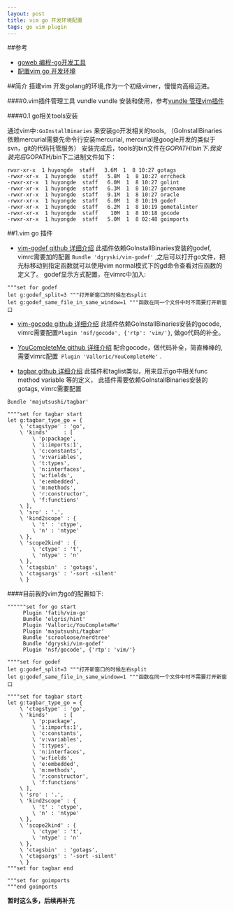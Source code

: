 ```yaml
---
layout: post
title: vim go 开发环境配置
tags: go vim plugin
---
```


##参考
* [goweb 编程-go开发工具](https://github.com/astaxie/build-web-application-with-golang/blob/master/zh/01.4.md)
* [配置vim go 开发环境](http://blog.kissdata.com/2014/06/18/vim-golang.html)


##简介
    搭建vim 开发golang的环境,作为一个初级vimer，慢慢向高级迈进。

####0.vim插件管理工具 vundle
vundle 安装和使用，参考[vundle 管理vim插件](http://huyongde.github.io/2016/01/02/vim-plugin-bundler-vundle.html)

####0.1 go相关tools安装


通过vim中`:GoInstallBinaries` 来安装go开发相关的tools, （GoInstallBinaries 依赖mercurial需要先命令行安装mercurial, mercurial是google开发的类似于svn，git的代码托管服务）
安装完成后，tools的bin文件在$GOPATH/bin下.
我安装完后$GOPATH/bin下二进制文件如下：


```
rwxr-xr-x  1 huyongde  staff   3.6M  1  8 10:27 gotags
-rwxr-xr-x  1 huyongde  staff   5.8M  1  8 10:27 errcheck
-rwxr-xr-x  1 huyongde  staff   6.0M  1  8 10:27 golint
-rwxr-xr-x  1 huyongde  staff   6.3M  1  8 10:27 gorename
-rwxr-xr-x  1 huyongde  staff   9.1M  1  8 10:27 oracle
-rwxr-xr-x  1 huyongde  staff   6.0M  1  8 10:19 godef
-rwxr-xr-x  1 huyongde  staff   6.2M  1  8 10:19 gometalinter
-rwxr-xr-x  1 huyongde  staff    10M  1  8 10:18 gocode
-rwxr-xr-x  1 huyongde  staff   5.0M  1  8 02:48 goimports
```
##1.vim go 插件
* [vim-godef github 详细介绍](https://github.com/dgryski/vim-godef)  此插件依赖GoInstallBinaries安装的godef, vimrc需要加的配置 `Bundle 'dgryski/vim-godef'` ,之后可以打开go文件，把光标移动到指定函数就可以使用vim normal模式下的gd命令查看对应函数的定义了。
godef显示方式配置，在vimrc中加入:

```
"""set for godef
let g:godef_split=3 """打开新窗口的时候左右split
let g:godef_same_file_in_same_window=1 """函数在同一个文件中时不需要打开新窗口
```

* [vim-gocode github 详细介绍](https://github.com/nsf/gocode) 此插件依赖GoInstallBinaries安装的gocode, vimrc需要配置`Plugin 'nsf/gocode', {'rtp': 'vim/'}`, 做go代码的补全。

* [YouCompleteMe github 详细介绍](https://github.com/Valloric/YouCompleteMe) 配合gocode，做代码补全，简直棒棒的, 需要vimrc配置` Plugin 'Valloric/YouCompleteMe'` .

* [tagbar  github 详细介绍](https://github.com/majutsushi/tagbar) 此插件和taglist类似，用来显示go中相关func method variable 等的定义， 此插件需要依赖GoInstallBinaries安装的gotags, vimrc需要配置

```
Bundle 'majutsushi/tagbar'

""""set for tagbar start
let g:tagbar_type_go = {
    \ 'ctagstype' : 'go',
    \ 'kinds'     : [
        \ 'p:package',
        \ 'i:imports:1',
        \ 'c:constants',
        \ 'v:variables',
        \ 't:types',
        \ 'n:interfaces',
        \ 'w:fields',
        \ 'e:embedded',
        \ 'm:methods',
        \ 'r:constructor',
        \ 'f:functions'
    \ ],
    \ 'sro' : '.',
    \ 'kind2scope' : {
        \ 't' : 'ctype',
        \ 'n' : 'ntype'
    \ },
    \ 'scope2kind' : {
        \ 'ctype' : 't',
        \ 'ntype' : 'n'
    \ },
    \ 'ctagsbin'  : 'gotags',
    \ 'ctagsargs' : '-sort -silent'
    \ }
```

####目前我的vim为go的配置如下:

```
""""""set for go start
     Plugin 'fatih/vim-go'
     Bundle 'elgris/hint'
     Plugin 'Valloric/YouCompleteMe'
     Plugin 'majutsushi/tagbar'
     Bundle 'scrooloose/nerdtree'
     Bundle 'dgryski/vim-godef'
     Plugin 'nsf/gocode', {'rtp': 'vim/'}

""""set for godef
let g:godef_split=3 """打开新窗口的时候左右split
let g:godef_same_file_in_same_window=1 """函数在同一个文件中时不需要打开新窗口

""""set for tagbar start
let g:tagbar_type_go = {
    \ 'ctagstype' : 'go',
    \ 'kinds'     : [
        \ 'p:package',
        \ 'i:imports:1',
        \ 'c:constants',
        \ 'v:variables',
        \ 't:types',
        \ 'n:interfaces',
        \ 'w:fields',
        \ 'e:embedded',
        \ 'm:methods',
        \ 'r:constructor',
        \ 'f:functions'
    \ ],
    \ 'sro' : '.',
    \ 'kind2scope' : {
        \ 't' : 'ctype',
        \ 'n' : 'ntype'
    \ },
    \ 'scope2kind' : {
        \ 'ctype' : 't',
        \ 'ntype' : 'n'
    \ },
    \ 'ctagsbin'  : 'gotags',
    \ 'ctagsargs' : '-sort -silent'
    \ }
"""set for tagbar end 

"""set for goimports
"""end goimports

```

**暂时这么多，后续再补充**

